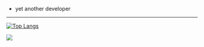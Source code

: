 - yet another developer
<!---
tarikbayer/tarikbayer is a ✨ special ✨ repository because its `README.md` (this file) appears on your GitHub profile.
You can click the Preview link to take a look at your changes.
--->
************************
[![Top Langs](https://github-readme-stats.vercel.app/api/top-langs/?username=tarikbayer&layout=compact)](https://github.com/anuraghazra/github-readme-stats)

<img align="left" src="https://github-readme-stats.vercel.app/api/top-langs/?username=tarikbayer&title_color=ffffff&text_color=c9cacc&icon_color=2bbc8a&bg_color=1d1f21&langs_count=3" />
